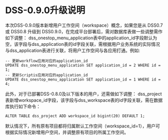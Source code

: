 # DSS-0.9.0升级说明

本次DSS-0.9.0版本新增用户工作空间（workspace）概念，如果您是从 DSS0.7 或 DSS0.8 升级到 DSS0.9.0，在完成平台部署后，需对数据库表做一些调整需作如下调整：
dss_onestop_menu_application表中的application_id字段默认为空，该字段与dss_application表的id字段关联，需根据用户业务系统的实际情况与dss_application表进行关联，将用户工作空间与各应用打通。例如:
```
-- 更新workflow应用对应的application_id
UPDATE dss_onestop_menu_application SET application_id = 2 WHERE id = 1;
-- 更新Scriptis应用对应的application_id
UPDATE dss_onestop_menu_application SET application_id = 1 WHERE id = 4;
```
此外，对于已部署DSS-0.8.0及以下版本的用户，还需做如下调整：
dss_project表新增workspace_id字段，该字段与dss_workspace表的id字段关联，需在数据库执行如下命令：
```
ALTER TABLE dss_project ADD workspace_id bigint(20) DEFAULT 1;
```
默认情况下，所有原有项目都将归属默认工作空间（workspace_id=1），用户可根据实际情况新增用户空间，并调整原有项目的所属工作空间。